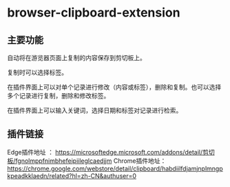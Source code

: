 # browser-clipboard-extension
## 主要功能
自动将在游览器页面上复制的内容保存到剪切板上。

复制时可以选择标签。

在插件界面上可以对单个记录进行修改（内容或标签），删除和复制。也可以选择多个记录进行复制，删除和修改标签。

在插件界面上可以输入关键词，选择日期和标签对记录进行检索。

## 插件链接
Edge插件地址 ： https://microsoftedge.microsoft.com/addons/detail/剪切板/fgnolmppfnimbhefeipiileglcaedjjm
Chrome插件地址：https://chrome.google.com/webstore/detail/clipboard/habdiilfdjamjnplmngpkpeadkklaedn/related?hl=zh-CN&authuser=0
